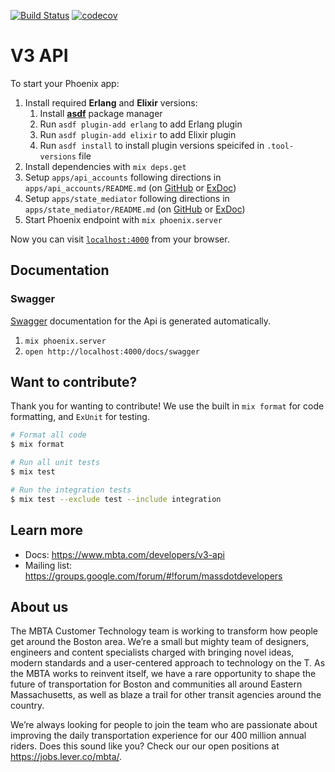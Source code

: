 [![Build Status](https://semaphoreci.com/api/v1/mbta/api/branches/master/shields_badge.svg)](https://semaphoreci.com/mbta/api) [![codecov](https://codecov.io/gh/mbta/api/branch/master/graph/badge.svg?token=Ubzk57i0ia)](https://codecov.io/gh/mbta/api)


# V3 API

To start your Phoenix app:

  1. Install required **Erlang** and **Elixir** versions:
     1. Install [**asdf**](https://github.com/asdf-vm/asdf) package manager
     2. Run `asdf plugin-add erlang` to add Erlang plugin
     3. Run `asdf plugin-add elixir` to add Elixir plugin
     4. Run `asdf install` to install plugin versions speicifed in `.tool-versions` file
  2. Install dependencies with `mix deps.get`
  3. Setup `apps/api_accounts` following directions in `apps/api_accounts/README.md` (on [GitHub](apps/api_accounts/README.md#setting-up-dynamodb-local) or [ExDoc](api_accounts-readme.html#setting-up-dynamodb-local))
  4. Setup `apps/state_mediator` following directions in `apps/state_mediator/README.md` (on [GitHub](apps/state_mediator/README.md#installation) or [ExDoc](state_mediator-readme.html#installation))
  5. Start Phoenix endpoint with `mix phoenix.server`

Now you can visit [`localhost:4000`](http://localhost:4000) from your browser.

## Documentation

### Swagger

[Swagger](https://swagger.io/docs/) documentation for the Api is generated automatically.

1. `mix phoenix.server`
2. `open http://localhost:4000/docs/swagger`

## Want to contribute?

Thank you for wanting to contribute! We use the built in `mix format` for code formatting, and `ExUnit` for testing.

```sh
# Format all code
$ mix format

# Run all unit tests
$ mix test

# Run the integration tests
$ mix test --exclude test --include integration
```

## Learn more

  * Docs: https://www.mbta.com/developers/v3-api
  * Mailing list: https://groups.google.com/forum/#!forum/massdotdevelopers

## About us

The MBTA Customer Technology team is working to transform how people get around the Boston area. We’re a small but mighty team of designers, engineers and content specialists charged with bringing novel ideas, modern standards and a user-centered approach to technology on the T. As the MBTA works to reinvent itself, we have a rare opportunity to shape the future of transportation for Boston and communities all around Eastern Massachusetts, as well as blaze a trail for other transit agencies around the country. 

We’re always looking for people to join the team who are passionate about improving the daily transportation experience for our 400 million annual riders. Does this sound like you? Check our our open positions at https://jobs.lever.co/mbta/.
